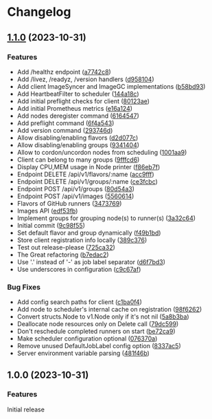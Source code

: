# Changelog

## [1.1.0](https://github.com/hostinger/fireactions/compare/v1.0.0...v1.1.0) (2023-10-31)


### Features

* Add /healthz endpoint ([a7742c8](https://github.com/hostinger/fireactions/commit/a7742c84b30c5bb631ab686b049745fc21cafb25))
* Add /livez, /readyz, /version handlers ([d958104](https://github.com/hostinger/fireactions/commit/d95810441c3ddfed5e418a85a8810cf84dee33ac))
* Add client ImageSyncer and ImageGC implementations ([b58bd93](https://github.com/hostinger/fireactions/commit/b58bd936d07ee3be325d59b3dc2acaf587fa3ab1))
* Add HeartbeatFilter to scheduler ([144a18c](https://github.com/hostinger/fireactions/commit/144a18c59f7a079c7fe875189dec6be926fa8c81))
* Add initial preflight checks for client ([80123ae](https://github.com/hostinger/fireactions/commit/80123aec2ce0f05b2d7bbdba8113741a67e3eafa))
* Add initial Prometheus metrics ([e16a124](https://github.com/hostinger/fireactions/commit/e16a124f7827611e5a74a2ea33605a8ada915b58))
* Add nodes deregister command ([6164547](https://github.com/hostinger/fireactions/commit/6164547fd8d37d7f95f9bc6b0186212711053235))
* Add preflight command ([6f4a543](https://github.com/hostinger/fireactions/commit/6f4a543c00f5582ff76348c72905cecd32e2f4a6))
* Add version command ([293746d](https://github.com/hostinger/fireactions/commit/293746db4b352f12a264e4f7684e8a7cf502f237))
* Allow disabling/enabling flavors ([d2d077c](https://github.com/hostinger/fireactions/commit/d2d077cb7d231ea6c871da02a5b97c54cf24b70f))
* Allow disabling/enabling groups ([9341404](https://github.com/hostinger/fireactions/commit/93414046272d12ad7a0e379730c32e524a6477b1))
* Allow to cordon/uncordon nodes from scheduling ([1001aa9](https://github.com/hostinger/fireactions/commit/1001aa9665923075eff0bfc5e67d36530d78a33e))
* Client can belong to many groups ([9fffcd6](https://github.com/hostinger/fireactions/commit/9fffcd6c492b6e3c081a1c6777b4268982e929c9))
* Display CPU,MEM usage in Node printer ([f86eb7f](https://github.com/hostinger/fireactions/commit/f86eb7f8e1341a97e836852a080c71eb44ab21ae))
* Endpoint DELETE /api/v1/flavors/:name ([acc9fff](https://github.com/hostinger/fireactions/commit/acc9fff39dec164d0a8ac764b87b940f4d15e58f))
* Endpoint DELETE /api/v1/groups/:name ([ce3fcbc](https://github.com/hostinger/fireactions/commit/ce3fcbc8fa74e5e75ac644fb94c1855c9337a5b5))
* Endpoint POST /api/v1/groups ([80d54a3](https://github.com/hostinger/fireactions/commit/80d54a33d7e8468d3e9fbf793102b50697e156ea))
* Endpoint POST /api/v1/images ([5560614](https://github.com/hostinger/fireactions/commit/55606144849016ff4620f46fdd2957adb5393ca7))
* Flavors of GitHub runners ([3473769](https://github.com/hostinger/fireactions/commit/3473769f207e05bdafa7eb96383bb3c61f98cb3a))
* Images API ([edf53fb](https://github.com/hostinger/fireactions/commit/edf53fb134bdd8d51a98840e75d9c4f50196204d))
* Implement groups for grouping node(s) to runner(s) ([3a32c64](https://github.com/hostinger/fireactions/commit/3a32c642c0aaa02fef6fd0329c35abe68fc2a1c4))
* Initial commit ([9c98f55](https://github.com/hostinger/fireactions/commit/9c98f55c8a8f1b0c0056cc6ce48361cba9f130cd))
* Set default flavor and group dynamically ([f49b1bd](https://github.com/hostinger/fireactions/commit/f49b1bdb52428b4d27f014cb93d57cc83d423344))
* Store client registration info locally ([389c376](https://github.com/hostinger/fireactions/commit/389c3761cb95c744e56630f1d488931fe4192148))
* Test out release-please ([725ca32](https://github.com/hostinger/fireactions/commit/725ca32ca8634844e954619f4622c134818f85a4))
* The Great refactoring ([b7edac2](https://github.com/hostinger/fireactions/commit/b7edac270732d13a1975fcb8a12ca8d934899368))
* Use '.' instead of '-' as job label separator ([d6f7bd3](https://github.com/hostinger/fireactions/commit/d6f7bd3dcfb797e4e267e2fd6ca97cd839311bb0))
* Use underscores in configuration ([c9c67af](https://github.com/hostinger/fireactions/commit/c9c67affd13715f632eae3f2124f3a22a3b7c378))


### Bug Fixes

* Add config search paths for client ([c1ba0f4](https://github.com/hostinger/fireactions/commit/c1ba0f43e97877e4477060a36e8441434c40a96e))
* Add node to scheduler's internal cache on registration ([98f6262](https://github.com/hostinger/fireactions/commit/98f6262165e187ff424d0628451a923617bcc701))
* Convert structs.Node to v1.Node only if it's not nil ([5a8b3ba](https://github.com/hostinger/fireactions/commit/5a8b3ba461076c5e4aefd807fbe572152f4ed30f))
* Deallocate node resources only on Delete call ([79dc599](https://github.com/hostinger/fireactions/commit/79dc599123ad28674f531f52b39b65e69c13b6df))
* Don't reschedule completed runners on start ([be72ca9](https://github.com/hostinger/fireactions/commit/be72ca92a18405d19301464d5bb6b994f0d1d1bc))
* Make scheduler configuration optional ([076370a](https://github.com/hostinger/fireactions/commit/076370a0737b8686d05cca87db43a2ef5b99f196))
* Remove unused DefaultJobLabel config option ([8337ac5](https://github.com/hostinger/fireactions/commit/8337ac5f088950019b55ac3ab1aca332bfded65a))
* Server environment variable parsing ([481f46b](https://github.com/hostinger/fireactions/commit/481f46b024c37bbac0265f148692ae4535bc50df))

## 1.0.0 (2023-10-31)

### Features

Initial release

